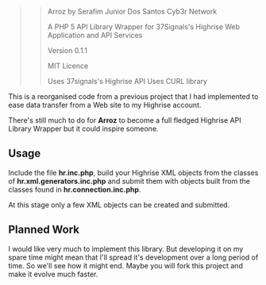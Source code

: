 >> Arroz by Serafim Junior Dos Santos Cyb3r Network
>>
>> A PHP 5 API Library Wrapper for 37Signals's Highrise Web Application and API Services
>>
>> Version 0.1.1
>>
>> MIT Licence
>>
>> Uses 37signals's Highrise API
>> Uses CURL library

This is a reorganised code from a previous project that I had implemented to ease data transfer from a Web site to my Highrise account.

There's still much to do for **Arroz** to become a full fledged Highrise API Library Wrapper but it could inspire someone.

## Usage

Include the file **hr.inc.php**, build your Highrise XML objects from the classes of **hr.xml.generators.inc.php** and submit them with objects built from the classes found in **hr.connection.inc.php**.

At this stage only a few XML objects can be created and submitted.

## Planned Work

I would like very much to implement this library. But developing it on my spare time might mean that I'll spread it's development over a long period of time. So we'll see how it might end. Maybe you will fork this project and make it evolve much faster.

